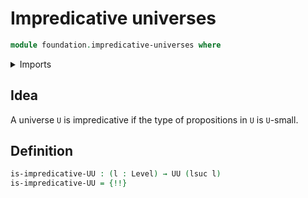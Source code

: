 # Impredicative universes

```agda
module foundation.impredicative-universes where
```

<details><summary>Imports</summary>

```agda
open import foundation.universe-levels

open import foundation-core.propositions
open import foundation-core.small-types
```

</details>

## Idea

A universe `U` is impredicative if the type of propositions in `U` is `U`-small.

## Definition

```agda
is-impredicative-UU : (l : Level) → UU (lsuc l)
is-impredicative-UU = {!!}
```
